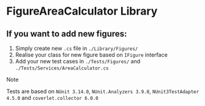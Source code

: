 # FigureAreaCalculator Library
## If you want to add new figures:
1. Simply create new ``.cs`` file in ``./Library/Figures/``
2. Realise your class for new figure based on ``IFigure`` interface
3. Add your new test cases in ``./Tests/Figures/`` and ``./Tests/Services/AreaCalculator.cs``

> [!NOTE]
> Tests are based on ``NUnit 3.14.0``, ``NUnit.Analyzers 3.9.0``, ``NUnit3TestAdapter 4.5.0`` and ``coverlet.collector 6.0.0`` 
